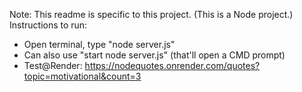 Note: This readme is specific to this project. (This is a Node project.) 
Instructions to run:
- Open terminal, type "node server.js"
- Can also use "start node server.js" (that'll open a CMD prompt)
- Test@Render: https://nodequotes.onrender.com/quotes?topic=motivational&count=3

